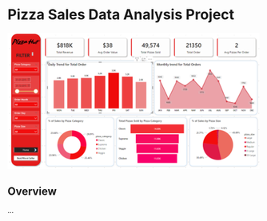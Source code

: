 # Pizza Sales Data Analysis Project

![Pizza Sales Dashboard](https://github.com/theadityaprakash/Data-Analysis-Projects/blob/main/pizza%20Sales/pizza.png)

## Overview
...

